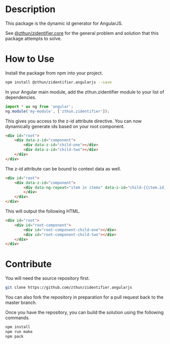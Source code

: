 # Description

This package is the dynamic id generator for AngularJS.  

See [@zthun/zidentifier.core](https://www.npmjs.com/package/@zthun/zidentifier.core) for the general problem and solution that this package attempts to solve.  

# How to Use

Install the package from npm into your project.  

```sh
npm install @zthun/zidentifier.angularjs --save
```

In your Angular main module, add the zthun.zidentifier module to your list of dependencies.

```typescript
import * as ng from 'angular';
ng.module('my-module', ['zthun.zidentifier']);
```

This gives you access to the z-id attribute directive.  You can now dynamically generate ids based on your root component.

```html
<div id="root">
    <div data-z-id="component">
        <div data-z-id="child-one"></div>
        <div data-z-id="child-two"></div>
    </div>
</div>
```

The z-id attribute can be bound to context data as well.

```html
<div id="root">
    <div data-z-id="component">
        <div data-ng-repeat="item in items" data-z-id="child-{{item.id}}">
        </div>
    </div>
</div>
```

This will output the following HTML.

```html
<div id="root">
    <div id="root-component">
        <div id="root-component-child-one"></div>
        <div id="root-component-child-two"></div>
    </div>
</div>
```

# Contribute

You will need the source repository first.

```sh
git clone https://github.com/zthun/zidentifier.angularjs
```

You can also fork the repository in preparation for a pull request back to the master branch.

Once you have the repository, you can build the solution using the following commands.

```sh
npm install
npm run make
npm pack
```
